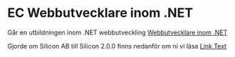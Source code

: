 # EC Webb­utvecklare inom .NET

Går en utbildningen inom .NET webbutveckling
[Webb­utvecklare inom .NET](https://ecutbildning.se/utbildningar/webbutvecklare-inom-net/)

Gjorde om Silicon AB till Silicon 2.0.0 finns nedanför om ni vi läsa
[Link Text](./apps/silicon-ab-2/README.md)
